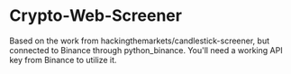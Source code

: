 # Crypto-Web-Screener
Based on the work from hackingthemarkets/candlestick-screener, but connected to Binance through python_binance. You'll need a working API key from Binance to utilize it.
